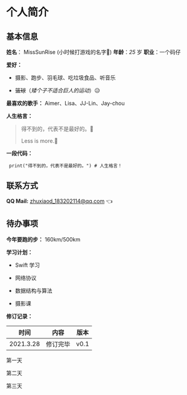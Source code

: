 # 个人简介

## 基本信息

**姓名**： MissSunRise (小时候打游戏的名字🤣)	**年龄**：*25* 岁	**职业**：一个码仔

**爱好：**



- 摄影、跑步、羽毛球、吃垃圾食品、听音乐

- ~~篮球~~（*矮个子不适合巨人的运动*）😥

  

**最喜欢的歌手：** Aimer、Lisa、JJ-Lin、Jay-chou

**人生格言：**

> 得不到的，代表不是最好的。🧐
>
> Less is more.🙂

**一段代码：**

``` print("得不到的，代表不是最好的。") # 人生格言！```



## 联系方式

**QQ Mail:** zhuxiaod_183202114@qq.com 👈



## 待办事项

**今年要跑的步：** 160km/500km

**学习计划：**



- Swift 学习

- 网络协议

- 数据结构与算法

- 摄影课

  

**修订记录：**

|   时间    |   内容   | 版本 |
| :-------: | :------: | :--: |
| 2021.3.28 | 修订完毕 | v0.1 |

第一天

第二天

第三天
